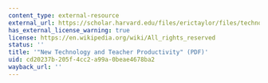 ```yaml
---
content_type: external-resource
external_url: https://scholar.harvard.edu/files/erictaylor/files/technology-teachers-jan-18.pdf
has_external_license_warning: true
license: https://en.wikipedia.org/wiki/All_rights_reserved
status: ''
title: '"New Technology and Teacher Productivity" (PDF)'
uid: cd20237b-205f-4cc2-a99a-0beae4678ba2
wayback_url: ''
---
```

